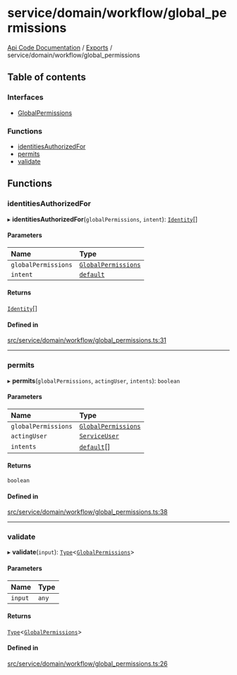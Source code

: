 # service/domain/workflow/global\_permissions
 
[Api Code Documentation](../README.md) / [Exports](../modules.md) / service/domain/workflow/global\_permissions

## Table of contents

### Interfaces

- [GlobalPermissions](../interfaces/service_domain_workflow_global_permissions.GlobalPermissions.md)

### Functions

- [identitiesAuthorizedFor](service_domain_workflow_global_permissions.md#identitiesauthorizedfor)
- [permits](service_domain_workflow_global_permissions.md#permits)
- [validate](service_domain_workflow_global_permissions.md#validate)

## Functions

### identitiesAuthorizedFor

▸ **identitiesAuthorizedFor**(`globalPermissions`, `intent`): [`Identity`](service_domain_organization_identity.md#identity)[]

#### Parameters

| Name | Type |
| :------ | :------ |
| `globalPermissions` | [`GlobalPermissions`](../interfaces/service_domain_workflow_global_permissions.GlobalPermissions.md) |
| `intent` | [`default`](authz_intents.md#default) |

#### Returns

[`Identity`](service_domain_organization_identity.md#identity)[]

#### Defined in

[src/service/domain/workflow/global_permissions.ts:31](https://github.com/openkfw/TruBudget/blob/4d7fd4be/api/src/service/domain/workflow/global_permissions.ts#L31)

___

### permits

▸ **permits**(`globalPermissions`, `actingUser`, `intents`): `boolean`

#### Parameters

| Name | Type |
| :------ | :------ |
| `globalPermissions` | [`GlobalPermissions`](../interfaces/service_domain_workflow_global_permissions.GlobalPermissions.md) |
| `actingUser` | [`ServiceUser`](../interfaces/service_domain_organization_service_user.ServiceUser.md) |
| `intents` | [`default`](authz_intents.md#default)[] |

#### Returns

`boolean`

#### Defined in

[src/service/domain/workflow/global_permissions.ts:38](https://github.com/openkfw/TruBudget/blob/4d7fd4be/api/src/service/domain/workflow/global_permissions.ts#L38)

___

### validate

▸ **validate**(`input`): [`Type`](result.md#type)<[`GlobalPermissions`](../interfaces/service_domain_workflow_global_permissions.GlobalPermissions.md)\>

#### Parameters

| Name | Type |
| :------ | :------ |
| `input` | `any` |

#### Returns

[`Type`](result.md#type)<[`GlobalPermissions`](../interfaces/service_domain_workflow_global_permissions.GlobalPermissions.md)\>

#### Defined in

[src/service/domain/workflow/global_permissions.ts:26](https://github.com/openkfw/TruBudget/blob/4d7fd4be/api/src/service/domain/workflow/global_permissions.ts#L26)
